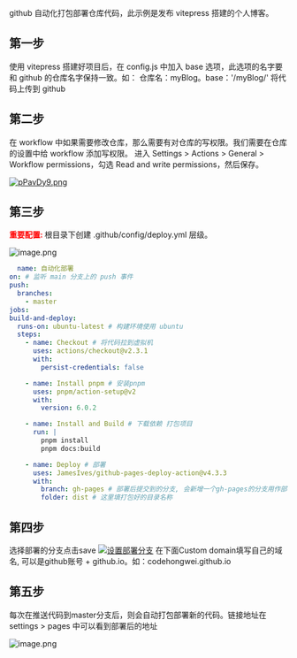 github 自动化打包部署仓库代码，此示例是发布 vitepress 搭建的个人博客。

## 第一步

使用 vitepress 搭建好项目后，在 config.js 中加入 base 选项，此选项的名字要和 github 的仓库名字保持一致。如： 仓库名：myBlog。base：'/myBlog/'
将代码上传到 github

## 第二步

在 workflow 中如果需要修改仓库，那么需要有对仓库的写权限。我们需要在仓库的设置中给 workflow 添加写权限。
进入 Settings > Actions > General > Workflow permissions，勾选 Read and write permissions，然后保存。

[![pPavDy9.png](https://s1.ax1x.com/2023/08/29/pPavDy9.png)](https://imgse.com/i/pPavDy9)

## 第三步

<span style="color: red;font-weight: 700;">重要配置: </span>根目录下创建 .github/config/deploy.yml 层级。

![image.png](https://p.sda1.dev/12/60187e5afa34d62fa7b16791dc5c881a/image.png)

```yml
  name: 自动化部署
on: # 监听 main 分支上的 push 事件
push:
  branches:
    - master
jobs:
build-and-deploy:
  runs-on: ubuntu-latest # 构建环境使用 ubuntu
  steps:
    - name: Checkout # 将代码拉到虚拟机
      uses: actions/checkout@v2.3.1
      with:
        persist-credentials: false

    - name: Install pnpm # 安装pnpm
      uses: pnpm/action-setup@v2
      with:
        version: 6.0.2

    - name: Install and Build # 下载依赖 打包项目
      run: |
        pnpm install
        pnpm docs:build

    - name: Deploy # 部署
      uses: JamesIves/github-pages-deploy-action@v4.3.3
      with:
        branch: gh-pages # 部署后提交到的分支, 会新增一个gh-pages的分支用作部署使用
        folder: dist # 这里填打包好的目录名称
```

## 第四步
选择部署的分支点击save
[![设置部署分支](https://s1.ax1x.com/2023/08/29/pPdAm8I.md.png)](https://imgse.com/i/pPdAm8I)
在下面Custom domain填写自己的域名, 可以是github账号 + github.io。如：codehongwei.github.io

## 第五步
每次在推送代码到master分支后，则会自动打包部署新的代码。链接地址在settings > pages 中可以看到部署后的地址

![image.png](https://p.sda1.dev/12/36232ee1525e901bf00f5e727a55de70/image.png)
